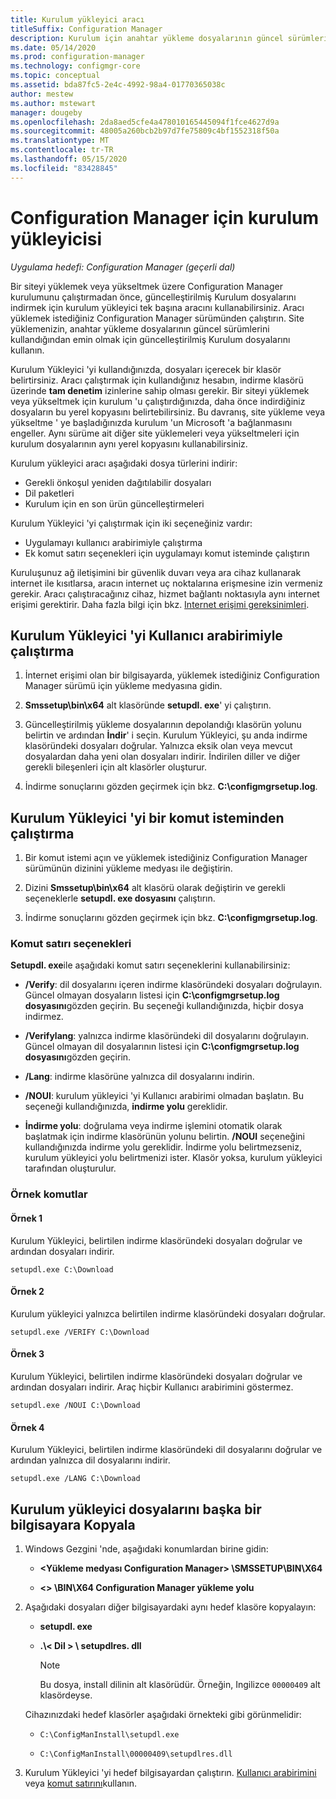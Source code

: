 ```yaml
---
title: Kurulum yükleyici aracı
titleSuffix: Configuration Manager
description: Kurulum için anahtar yükleme dosyalarının güncel sürümlerini indirmek için tek başına aracını kullanın.
ms.date: 05/14/2020
ms.prod: configuration-manager
ms.technology: configmgr-core
ms.topic: conceptual
ms.assetid: bda87fc5-2e4c-4992-98a4-01770365038c
author: mestew
ms.author: mstewart
manager: dougeby
ms.openlocfilehash: 2da8aed5cfe4a478010165445094f1fce4627d9a
ms.sourcegitcommit: 48005a260bcb2b97d7fe75809c4bf1552318f50a
ms.translationtype: MT
ms.contentlocale: tr-TR
ms.lasthandoff: 05/15/2020
ms.locfileid: "83428845"
---
```

# <a name="setup-downloader-for-configuration-manager"></a>Configuration Manager için kurulum yükleyicisi

*Uygulama hedefi: Configuration Manager (geçerli dal)*

Bir siteyi yüklemek veya yükseltmek üzere Configuration Manager kurulumunu çalıştırmadan önce, güncelleştirilmiş Kurulum dosyalarını indirmek için kurulum yükleyici tek başına aracını kullanabilirsiniz. Aracı yüklemek istediğiniz Configuration Manager sürümünden çalıştırın. Site yüklemenizin, anahtar yükleme dosyalarının güncel sürümlerini kullandığından emin olmak için güncelleştirilmiş Kurulum dosyalarını kullanın.

Kurulum Yükleyici 'yi kullandığınızda, dosyaları içerecek bir klasör belirtirsiniz. Aracı çalıştırmak için kullandığınız hesabın, indirme klasörü üzerinde **tam denetim** izinlerine sahip olması gerekir. Bir siteyi yüklemek veya yükseltmek için kurulum 'u çalıştırdığınızda, daha önce indirdiğiniz dosyaların bu yerel kopyasını belirtebilirsiniz. Bu davranış, site yükleme veya yükseltme ' ye başladığınızda kurulum 'un Microsoft 'a bağlanmasını engeller. Aynı sürüme ait diğer site yüklemeleri veya yükseltmeleri için kurulum dosyalarının aynı yerel kopyasını kullanabilirsiniz.

Kurulum yükleyici aracı aşağıdaki dosya türlerini indirir:

- Gerekli önkoşul yeniden dağıtılabilir dosyaları
- Dil paketleri
- Kurulum için en son ürün güncelleştirmeleri

Kurulum Yükleyici 'yi çalıştırmak için iki seçeneğiniz vardır:

- Uygulamayı kullanıcı arabirimiyle çalıştırma
- Ek komut satırı seçenekleri için uygulamayı komut isteminde çalıştırın

Kuruluşunuz ağ iletişimini bir güvenlik duvarı veya ara cihaz kullanarak internet ile kısıtlarsa, aracın internet uç noktalarına erişmesine izin vermeniz gerekir. Aracı çalıştıracağınız cihaz, hizmet bağlantı noktasıyla aynı internet erişimi gerektirir. Daha fazla bilgi için bkz. [Internet erişimi gereksinimleri](../../../plan-design/network/internet-endpoints.md#bkmk_scp).<!-- SCCMDocs#677 -->

## <a name="run-setup-downloader-with-the-user-interface"></a><a name="bkmk_ui"></a>Kurulum Yükleyici 'yi Kullanıcı arabirimiyle çalıştırma

1. İnternet erişimi olan bir bilgisayarda, yüklemek istediğiniz Configuration Manager sürümü için yükleme medyasına gidin.

1. **Smssetup\bin\x64** alt klasöründe **setupdl. exe**' yi çalıştırın.

1. Güncelleştirilmiş yükleme dosyalarının depolandığı klasörün yolunu belirtin ve ardından **İndir**' i seçin. Kurulum Yükleyici, şu anda indirme klasöründeki dosyaları doğrular. Yalnızca eksik olan veya mevcut dosyalardan daha yeni olan dosyaları indirir. İndirilen diller ve diğer gerekli bileşenleri için alt klasörler oluşturur.

1. İndirme sonuçlarını gözden geçirmek için bkz. **C:\configmgrsetup.log**.

## <a name="run-setup-downloader-from-a-command-prompt"></a><a name="bkmk_cmd"></a>Kurulum Yükleyici 'yi bir komut isteminden çalıştırma

1. Bir komut istemi açın ve yüklemek istediğiniz Configuration Manager sürümünün dizinini yükleme medyası ile değiştirin.

1. Dizini **Smssetup\bin\x64** alt klasörü olarak değiştirin ve gerekli seçeneklerle **setupdl. exe dosyasını** çalıştırın.

1. İndirme sonuçlarını gözden geçirmek için bkz. **C:\configmgrsetup.log**.

### <a name="command-line-options"></a>Komut satırı seçenekleri

**Setupdl. exe**ile aşağıdaki komut satırı seçeneklerini kullanabilirsiniz:

- **/Verify**: dil dosyalarını içeren indirme klasöründeki dosyaları doğrulayın. Güncel olmayan dosyaların listesi için **C:\configmgrsetup.log dosyasını**gözden geçirin. Bu seçeneği kullandığınızda, hiçbir dosya indirmez.

- **/Verifylang**: yalnızca indirme klasöründeki dil dosyalarını doğrulayın. Güncel olmayan dil dosyalarının listesi için **C:\configmgrsetup.log dosyasını**gözden geçirin.

- **/Lang**: indirme klasörüne yalnızca dil dosyalarını indirin.

- **/NOUI**: kurulum yükleyici 'yi Kullanıcı arabirimi olmadan başlatın. Bu seçeneği kullandığınızda, **indirme yolu** gereklidir.

- **İndirme yolu**: doğrulama veya indirme işlemini otomatik olarak başlatmak için indirme klasörünün yolunu belirtin. **/NOUI** seçeneğini kullandığınızda indirme yolu gereklidir. İndirme yolu belirtmezseniz, kurulum yükleyici yolu belirtmenizi ister. Klasör yoksa, kurulum yükleyici tarafından oluşturulur.

### <a name="example-commands"></a>Örnek komutlar

#### <a name="example-1"></a>Örnek 1

Kurulum Yükleyici, belirtilen indirme klasöründeki dosyaları doğrular ve ardından dosyaları indirir.

`setupdl.exe C:\Download`

#### <a name="example-2"></a>Örnek 2

Kurulum yükleyici yalnızca belirtilen indirme klasöründeki dosyaları doğrular.

`setupdl.exe /VERIFY C:\Download`

#### <a name="example-3"></a>Örnek 3

Kurulum Yükleyici, belirtilen indirme klasöründeki dosyaları doğrular ve ardından dosyaları indirir. Araç hiçbir Kullanıcı arabirimini göstermez.

`setupdl.exe /NOUI C:\Download`

#### <a name="example-4"></a>Örnek 4

Kurulum Yükleyici, belirtilen indirme klasöründeki dil dosyalarını doğrular ve ardından yalnızca dil dosyalarını indirir.

`setupdl.exe /LANG C:\Download`

## <a name="copy-setup-downloader-files-to-another-computer"></a><a name="bkmk_cp-files"></a>Kurulum yükleyici dosyalarını başka bir bilgisayara Kopyala

1. Windows Gezgini 'nde, aşağıdaki konumlardan birine gidin:

    - **&lt;Yükleme medyası Configuration Manager> \SMSSETUP\BIN\X64**

    - **&lt;> \BIN\X64 Configuration Manager yükleme yolu**

1. Aşağıdaki dosyaları diğer bilgisayardaki aynı hedef klasöre kopyalayın:

    - **setupdl. exe**

    - **.\\&lt; Dil > \\ setupdlres. dll**

        > [!NOTE]
        > Bu dosya, install dilinin alt klasörüdür. Örneğin, Ingilizce `00000409` alt klasördeyse.

    Cihazınızdaki hedef klasörler aşağıdaki örnekteki gibi görünmelidir:

    - `C:\ConfigManInstall\setupdl.exe`

    - `C:\ConfigManInstall\00000409\setupdlres.dll`

1. Kurulum Yükleyici 'yi hedef bilgisayardan çalıştırın. [Kullanıcı arabirimini](#bkmk_ui) veya [komut satırını](#bkmk_cmd)kullanın.
